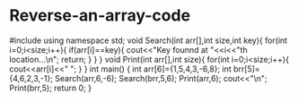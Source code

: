 # Reverse-an-array-code
#include<iostream>
using namespace std;
void Search(int arr[],int size,int key){
	for(int i=0;i<size;i++){
		if(arr[i]==key){
			cout<<"Key founnd at "<<i<<"th location...\n";
			return;
		}
	}
}
void Print(int arr[],int size){
	for(int i=0;i<size;i++){
		cout<<arr[i]<<" ";
	}
}
int main()
{
	int arr[6]={1,5,4,3,-6,8};
	int brr[5]={4,6,2,3,-1};
	Search(arr,6,-6);
	Search(brr,5,6);
	Print(arr,6);
	cout<<"\n";
	Print(brr,5);
	return 0;
}
